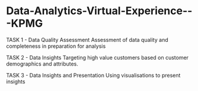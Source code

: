 # Data-Analytics-Virtual-Experience---KPMG
TASK 1 - Data Quality Assessment
Assessment of data quality and completeness in preparation for analysis

TASK 2 - Data Insights
Targeting high value customers based on customer demographics and attributes.

TASK 3 - Data Insights and Presentation
Using visualisations to present insights
